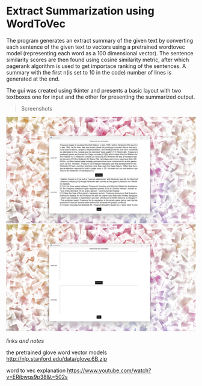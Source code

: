 # Extract Summarization using WordToVec
The program generates an extract summary of the given text by converting each sentence of the given text to vectors using a pretrained wordtovec model (representing each word as a 100 dimensional vector). The sentence similarity scores are then found using cosine similarity metric, after which pagerank algorithm is used to get importace ranking of the sentences. A summary with the first n(is set to 10 in the code) number of lines is generated at the end.

The gui was created using tkinter and presents a basic layout with two textboxes one for input and the other for presenting the summarized output.

>Screenshots

![Sample 1](./Screenshots/2022-10-26%20(1).png)
![Sample 2](./Screenshots/2022-10-26%20(2).png)

*links and notes*

the pretrained glove word vector models 
http://nlp.stanford.edu/data/glove.6B.zip

word to vec explanation
https://www.youtube.com/watch?v=ERibwqs9p38&t=502s
